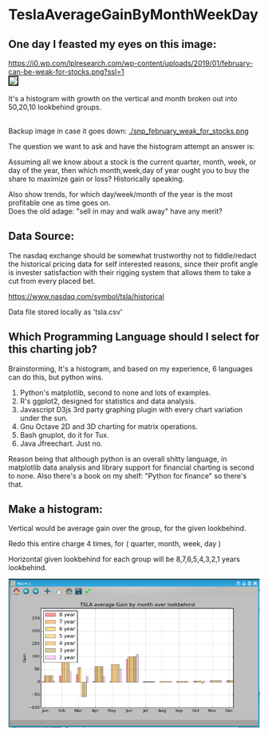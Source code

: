 
# TeslaAverageGainByMonthWeekDay

## One day I feasted my eyes on this image:

<a href="https://i0.wp.com/lplresearch.com/wp-content/uploads/2019/01/february-can-be-weak-for-stocks.png?ssl=1">
https://i0.wp.com/lplresearch.com/wp-content/uploads/2019/01/february-can-be-weak-for-stocks.png?ssl=1</a><br>

<img border=2 src="https://i0.wp.com/lplresearch.com/wp-content/uploads/2019/01/february-can-be-weak-for-stocks.png?ssl=1" />

It's a histogram with growth on the vertical and month broken out into 50,20,10 lookbehind groups.<br>
<br>

Backup image in case it goes down: <a href="./snp_february_weak_for_stocks.png">./snp_february_weak_for_stocks.png</a><br>

The question we want to ask and have the histogram attempt an answer is: 

Assuming all we know about a stock is the current quarter, month, week, or day of the year, then which month,week,day of year ought you to buy the share to maximize gain or loss?  Historically speaking.

Also show trends, for which day/week/month of the year is the most profitable one as time goes on.  
Does the old adage: "sell in may and walk away" have any merit?


## Data Source:

The nasdaq exchange should be somewhat trustworthy not to fiddle/redact the historical pricing data 
for self interested reasons, since their profit angle is invester satisfaction with their rigging system
that allows them to take a cut from every placed bet.<br>

<a href="https://www.nasdaq.com/symbol/tsla/historical">https://www.nasdaq.com/symbol/tsla/historical</a><br>

Data file stored locally as 'tsla.csv'<br>

## Which Programming Language should I select for this charting job?

Brainstorming, It's a histogram, and based on my experience, 6 languages can do this, but python wins.

1.  Python's matplotlib, second to none and lots of examples.
2.  R's ggplot2, designed for statistics and data analysis.
3.  Javascript D3js 3rd party graphing plugin with every chart variation under the sun.
4.  Gnu Octave 2D and 3D charting for matrix operations.
5.  Bash gnuplot, do it for Tux.
6.  Java Jfreechart.  Just no.

Reason being that although python is an overall shitty language, in matplotlib data analysis
and library support for financial charting is second to none.  Also there's a book on my shelf: 
"Python for finance" so there's that.


## Make a histogram:

Vertical would be average gain over the group, for the given lookbehind.

Redo this entire charge 4 times, for ( quarter, month, week, day )

Horizontal given lookbehind for each group will be 8,7,6,5,4,3,2,1 years lookbehind.


![Alt text](./example.png?raw=true "so far so good")
